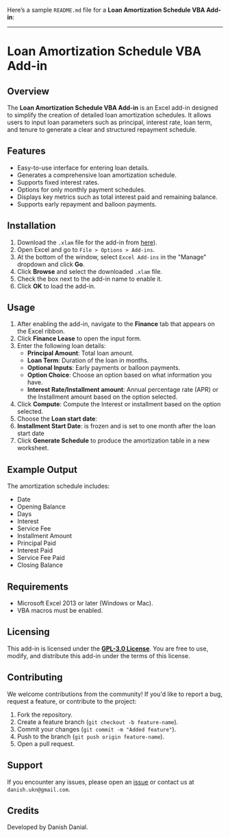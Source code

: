 Here’s a sample `README.md` file for a **Loan Amortization Schedule VBA Add-in**:

---

# Loan Amortization Schedule VBA Add-in

## Overview
The **Loan Amortization Schedule VBA Add-in** is an Excel add-in designed to simplify the creation of detailed loan amortization schedules. It allows users to input loan parameters such as principal, interest rate, loan term, and tenure to generate a clear and structured repayment schedule.

## Features
- Easy-to-use interface for entering loan details.
- Generates a comprehensive loan amortization schedule.
- Supports fixed interest rates.
- Options for only monthly payment schedules.
- Displays key metrics such as total interest paid and remaining balance.
- Supports early repayment and balloon payments.

## Installation
1. Download the `.xlam` file for the add-in from [here](https://github.com/DanishDanial-Vba/Excel-Amortization-Schedule/blob/main/Finance%20Lease.xlam)).
2. Open Excel and go to `File > Options > Add-ins`.
3. At the bottom of the window, select `Excel Add-ins` in the "Manage" dropdown and click **Go**.
4. Click **Browse** and select the downloaded `.xlam` file.
5. Check the box next to the add-in name to enable it.
6. Click **OK** to load the add-in.

## Usage
1. After enabling the add-in, navigate to the **Finance** tab that appears on the Excel ribbon.
2. Click **Finance Lease** to open the input form.
3. Enter the following loan details:
   - **Principal Amount**: Total loan amount.
   - **Loan Term**: Duration of the loan in months.   
   - **Optional Inputs**: Early payments or balloon payments.
   - **Option Choice**: Choose an option based on what information you have.   
   - **Interest Rate/Installment amount**: Annual percentage rate (APR) or the Installment amount based on the option selected.
4. Click **Compute**: Compute the Interest or installment based on the option selected.
5. Choose the **Loan start date**:
6. **Installment Start Date**: is frozen and is set to one month after the loan start date
7. Click **Generate Schedule** to produce the amortization table in a new worksheet.

## Example Output
The amortization schedule includes:
- Date
- Opening Balance
- Days
- Interest
- Service Fee   
- Installment Amount
- Principal Paid   
- Interest Paid
- Service Fee Paid
- Closing Balance

## Requirements
- Microsoft Excel 2013 or later (Windows or Mac).
- VBA macros must be enabled.

## Licensing
This add-in is licensed under the **[GPL-3.0 License](https://www.gnu.org/licenses/gpl-3.0.html)**. You are free to use, modify, and distribute this add-in under the terms of this license.

## Contributing
We welcome contributions from the community! If you'd like to report a bug, request a feature, or contribute to the project:
1. Fork the repository.
2. Create a feature branch (`git checkout -b feature-name`).
3. Commit your changes (`git commit -m "Added feature"`).
4. Push to the branch (`git push origin feature-name`).
5. Open a pull request.

## Support
If you encounter any issues, please open an [issue](#) or contact us at `danish.ukn@gmail.com`.

## Credits
Developed by Danish Danial.
